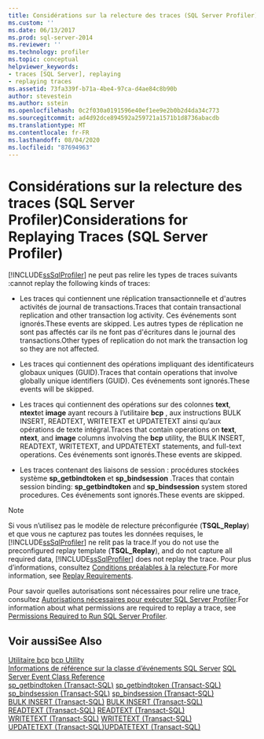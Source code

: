 ```yaml
---
title: Considérations sur la relecture des traces (SQL Server Profiler) | Microsoft Docs
ms.custom: ''
ms.date: 06/13/2017
ms.prod: sql-server-2014
ms.reviewer: ''
ms.technology: profiler
ms.topic: conceptual
helpviewer_keywords:
- traces [SQL Server], replaying
- replaying traces
ms.assetid: 73fa339f-b71a-4be4-97ca-d4ae84c8b90b
author: stevestein
ms.author: sstein
ms.openlocfilehash: 0c2f030a0191596e40ef1ee9e2b0b2d4da34c773
ms.sourcegitcommit: ad4d92dce894592a259721a1571b1d8736abacdb
ms.translationtype: MT
ms.contentlocale: fr-FR
ms.lasthandoff: 08/04/2020
ms.locfileid: "87694963"
---
```

# <a name="considerations-for-replaying-traces-sql-server-profiler"></a><span data-ttu-id="aa33c-102">Considérations sur la relecture des traces (SQL Server Profiler)</span><span class="sxs-lookup"><span data-stu-id="aa33c-102">Considerations for Replaying Traces (SQL Server Profiler)</span></span>
  [!INCLUDE[ssSqlProfiler](../../includes/sssqlprofiler-md.md)] <span data-ttu-id="aa33c-103">ne peut pas relire les types de traces suivants :</span><span class="sxs-lookup"><span data-stu-id="aa33c-103">cannot replay the following kinds of traces:</span></span>  
  
-   <span data-ttu-id="aa33c-104">Les traces qui contiennent une réplication transactionnelle et d'autres activités de journal de transactions.</span><span class="sxs-lookup"><span data-stu-id="aa33c-104">Traces that contain transactional replication and other transaction log activity.</span></span> <span data-ttu-id="aa33c-105">Ces événements sont ignorés.</span><span class="sxs-lookup"><span data-stu-id="aa33c-105">These events are skipped.</span></span> <span data-ttu-id="aa33c-106">Les autres types de réplication ne sont pas affectés car ils ne font pas d'écritures dans le journal des transactions.</span><span class="sxs-lookup"><span data-stu-id="aa33c-106">Other types of replication do not mark the transaction log so they are not affected.</span></span>  
  
-   <span data-ttu-id="aa33c-107">Les traces qui contiennent des opérations impliquant des identificateurs globaux uniques (GUID).</span><span class="sxs-lookup"><span data-stu-id="aa33c-107">Traces that contain operations that involve globally unique identifiers (GUID).</span></span> <span data-ttu-id="aa33c-108">Ces événements sont ignorés.</span><span class="sxs-lookup"><span data-stu-id="aa33c-108">These events will be skipped.</span></span>  
  
-   <span data-ttu-id="aa33c-109">Les traces qui contiennent des opérations sur des colonnes **text**, **ntext**et **image** ayant recours à l’utilitaire **bcp** , aux instructions BULK INSERT, READTEXT, WRITETEXT et UPDATETEXT ainsi qu’aux opérations de texte intégral.</span><span class="sxs-lookup"><span data-stu-id="aa33c-109">Traces that contain operations on **text**, **ntext**, and **image** columns involving the **bcp** utility, the BULK INSERT, READTEXT, WRITETEXT, and UPDATETEXT statements, and full-text operations.</span></span> <span data-ttu-id="aa33c-110">Ces événements sont ignorés.</span><span class="sxs-lookup"><span data-stu-id="aa33c-110">These events are skipped.</span></span>  
  
-   <span data-ttu-id="aa33c-111">Les traces contenant des liaisons de session : procédures stockées système **sp_getbindtoken** et **sp_bindsession** .</span><span class="sxs-lookup"><span data-stu-id="aa33c-111">Traces that contain session binding: **sp_getbindtoken** and **sp_bindsession** system stored procedures.</span></span> <span data-ttu-id="aa33c-112">Ces événements sont ignorés.</span><span class="sxs-lookup"><span data-stu-id="aa33c-112">These events are skipped.</span></span>  
  
> [!NOTE]  
>  <span data-ttu-id="aa33c-113">Si vous n’utilisez pas le modèle de relecture préconfigurée (**TSQL_Replay**) et que vous ne capturez pas toutes les données requises, le [!INCLUDE[ssSqlProfiler](../../includes/sssqlprofiler-md.md)] ne relit pas la trace.</span><span class="sxs-lookup"><span data-stu-id="aa33c-113">If you do not use the preconfigured replay template (**TSQL_Replay**), and do not capture all required data, [!INCLUDE[ssSqlProfiler](../../includes/sssqlprofiler-md.md)] does not replay the trace.</span></span> <span data-ttu-id="aa33c-114">Pour plus d’informations, consultez [Conditions préalables à la relecture](replay-requirements.md).</span><span class="sxs-lookup"><span data-stu-id="aa33c-114">For more information, see [Replay Requirements](replay-requirements.md).</span></span>  
  
 <span data-ttu-id="aa33c-115">Pour savoir quelles autorisations sont nécessaires pour relire une trace, consultez [Autorisations nécessaires pour exécuter SQL Server Profiler](sql-server-profiler.md).</span><span class="sxs-lookup"><span data-stu-id="aa33c-115">For information about what permissions are required to replay a trace, see [Permissions Required to Run SQL Server Profiler](sql-server-profiler.md).</span></span>  
  
## <a name="see-also"></a><span data-ttu-id="aa33c-116">Voir aussi</span><span class="sxs-lookup"><span data-stu-id="aa33c-116">See Also</span></span>  
 <span data-ttu-id="aa33c-117">[Utilitaire bcp](../bcp-utility.md) </span><span class="sxs-lookup"><span data-stu-id="aa33c-117">[bcp Utility](../bcp-utility.md) </span></span>  
 <span data-ttu-id="aa33c-118">[Informations de référence sur la classe d’événements SQL Server](../../relational-databases/event-classes/sql-server-event-class-reference.md) </span><span class="sxs-lookup"><span data-stu-id="aa33c-118">[SQL Server Event Class Reference](../../relational-databases/event-classes/sql-server-event-class-reference.md) </span></span>  
 <span data-ttu-id="aa33c-119">[sp_getbindtoken &#40;Transact-SQL&#41;](/sql/relational-databases/system-stored-procedures/sp-getbindtoken-transact-sql) </span><span class="sxs-lookup"><span data-stu-id="aa33c-119">[sp_getbindtoken &#40;Transact-SQL&#41;](/sql/relational-databases/system-stored-procedures/sp-getbindtoken-transact-sql) </span></span>  
 <span data-ttu-id="aa33c-120">[sp_bindsession &#40;Transact-SQL&#41;](/sql/relational-databases/system-stored-procedures/sp-bindsession-transact-sql) </span><span class="sxs-lookup"><span data-stu-id="aa33c-120">[sp_bindsession &#40;Transact-SQL&#41;](/sql/relational-databases/system-stored-procedures/sp-bindsession-transact-sql) </span></span>  
 <span data-ttu-id="aa33c-121">[BULK INSERT &#40;Transact-SQL&#41;](/sql/t-sql/statements/bulk-insert-transact-sql) </span><span class="sxs-lookup"><span data-stu-id="aa33c-121">[BULK INSERT &#40;Transact-SQL&#41;](/sql/t-sql/statements/bulk-insert-transact-sql) </span></span>  
 <span data-ttu-id="aa33c-122">[READTEXT &#40;Transact-SQL&#41;](/sql/t-sql/queries/readtext-transact-sql) </span><span class="sxs-lookup"><span data-stu-id="aa33c-122">[READTEXT &#40;Transact-SQL&#41;](/sql/t-sql/queries/readtext-transact-sql) </span></span>  
 <span data-ttu-id="aa33c-123">[WRITETEXT &#40;Transact-SQL&#41;](/sql/t-sql/queries/writetext-transact-sql) </span><span class="sxs-lookup"><span data-stu-id="aa33c-123">[WRITETEXT &#40;Transact-SQL&#41;](/sql/t-sql/queries/writetext-transact-sql) </span></span>  
 [<span data-ttu-id="aa33c-124">UPDATETEXT &#40;Transact-SQL&#41;</span><span class="sxs-lookup"><span data-stu-id="aa33c-124">UPDATETEXT &#40;Transact-SQL&#41;</span></span>](/sql/t-sql/queries/updatetext-transact-sql)  
  
  
